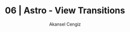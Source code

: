 ---
title: 06 | Astro - View Transitions 
author: Akansel Cengiz
authorContact: akcengiz@gmx.de
pubDate: 2023-12-22
description: "Warum ich mich gegen View Transitions entschieden habe."
image:
    src: "/src/images/transitions.png"
    alt: "A frustrated lego guy sitting in front of a desk."
tags: ["Transitions"]
relatedPosts: ["post-2"]

---